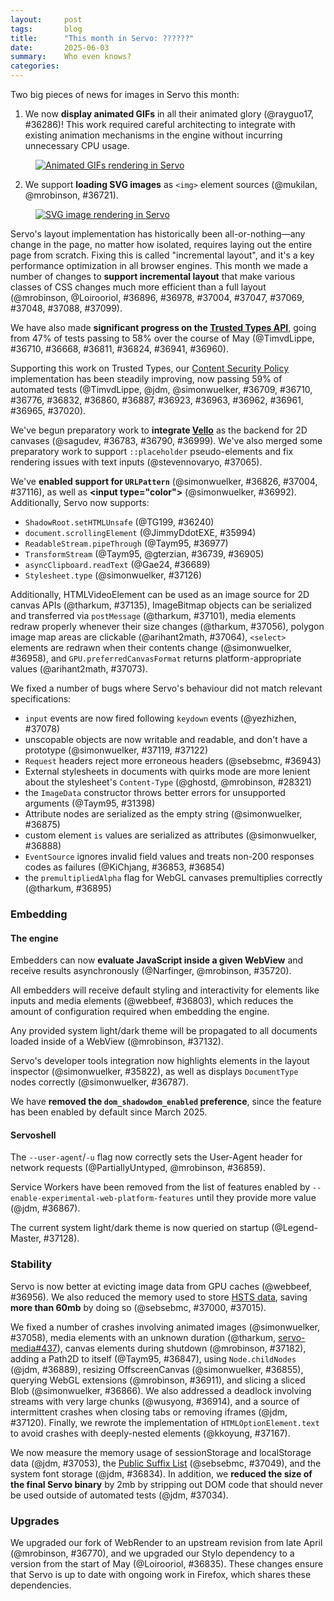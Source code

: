 ```yaml
---
layout:     post
tags:       blog
title:      "This month in Servo: ??????"
date:       2025-06-03
summary:    Who even knows?
categories:
---
```



Two big pieces of news for images in Servo this month:

1. We now **display animated GIFs** in all their animated glory (@rayguo17, #36286)!
This work required careful architecting to integrate with existing animation mechanisms in the engine without incurring unnecessary CPU usage.

<figure><a href="{{ '/img/blog/2025-06-servo-gif.gif' | url }}"><img alt="Animated GIFs rendering in Servo" src="{{ '/img/blog/2025-06-servo-gif.gif' | url }}"></a></figure>

2. We support **loading SVG images** as `<img>` element sources (@mukilan, @mrobinson, #36721).

<figure><a href="{{ '/img/blog/2025-06-servo-svg.png' | url }}"><img alt="SVG image rendering in Servo" src="{{ '/img/blog/2025-06-servo-svg.png' | url }}"></a></figure>

Servo's layout implementation has historically been all-or-nothing—any change in the page, no matter how isolated, requires laying out the entire page from scratch. Fixing this is called "incremental layout", and it's a key performance optimization in all browser engines. This month we made a number of changes to **support incremental layout** that make various classes of CSS changes much more efficient than a full layout (@mrobinson, @Loirooriol, #36896, #36978, #37004, #37047, #37069, #37048, #37088, #37099).

We have also made **significant progress on the [Trusted Types API](https://developer.mozilla.org/en-US/docs/Web/API/Trusted_Types_API)**, going from 47% of tests passing to 58% over the course of May (@TimvdLippe, #36710, #36668, #36811, #36824, #36941, #36960).

Supporting this work on Trusted Types, our [Content Security Policy](https://developer.mozilla.org/en-US/docs/Web/HTTP/Guides/CSP) implementation has been steadily improving, now passing 59% of automated tests (@TimvdLippe, @jdm, @simonwuelker, #36709, #36710, #36776, #36832, #36860, #36887, #36923, #36963, #36962, #36961, #36965, #37020).

We've begun preparatory work to **integrate [Vello](https://github.com/linebender/vello)** as the backend for 2D canvases (@sagudev, #36783, #36790, #36999). We've also merged some preparatory work to support `::placeholder` pseudo-elements and fix rendering issues with text inputs (@stevennovaryo, #37065).

We've **enabled support for `URLPattern`** (@simonwuelker, #36826, #37004, #37116), as well as **&lt;input type="color">** (@simonwuelker, #36992).
Additionally, Servo now supports:
* `ShadowRoot.setHTMLUnsafe` (@TG199, #36240)
* `document.scrollingElement` (@JimmyDdotEXE, #35994)
* `ReadableStream.pipeThrough` (@Taym95, #36977)
* `TransformStream` (@Taym95, @gterzian, #36739, #36905)
* `asyncClipboard.readText` (@Gae24, #36689)
* `Stylesheet.type` (@simonwuelker, #37126)

Additionally, HTMLVideoElement can be used as an image source for 2D canvas APIs (@tharkum, #37135), ImageBitmap objects can be serialized and transferred via `postMessage` (@tharkum, #37101), media elements redraw properly whenever their size changes (@tharkum, #37056), polygon image map areas are clickable (@arihant2math, #37064), `<select>` elements are redrawn when their contents change (@simonwuelker, #36958), and `GPU.preferredCanvasFormat` returns platform-appropriate values (@arihant2math, #37073).

We fixed a number of bugs where Servo's behaviour did not match relevant specifications:
* `input` events are now fired following `keydown` events (@yezhizhen, #37078)
* unscopable objects are now writable and readable, and don't have a prototype (@simonwuelker, #37119, #37122)
* `Request` headers reject more erroneous headers (@sebsebmc, #36943)
* External stylesheets in documents with quirks mode are more lenient about the stylesheet's `Content-Type` (@ghostd, @mrobinson, #28321)
* the `ImageData` constructor throws better errors for unsupported arguments (@Taym95, #31398)
* Attribute nodes are serialized as the empty string (@simonwuelker, #36875)
* custom element `is` values are serialized as attributes (@simonwuelker, #36888)
* `EventSource` ignores invalid field values and treats non-200 responses codes as failures (@KiChjang, #36853, #36854)
* the `premultipliedAlpha` flag for WebGL canvases premultiplies correctly (@tharkum, #36895)

### Embedding

#### The engine

Embedders can now **evaluate JavaScript inside a given WebView** and receive results asynchronously (@Narfinger, @mrobinson, #35720).

All embedders will receive default styling and interactivity for elements like inputs and media elements (@webbeef, #36803), which reduces the amount of configuration required when embedding the engine.

Any provided system light/dark theme will be propagated to all documents loaded inside of a WebView (@mrobinson, #37132).

Servo's developer tools integration now highlights elements in the layout inspector (@simonwuelker, #35822), as well as displays `DocumentType` nodes correctly (@simonwuelker, #36787).

We have **removed the `dom_shadowdom_enabled` preference**, since the feature has been enabled by default since March 2025.

#### Servoshell

The `--user-agent`/`-u` flag now correctly sets the User-Agent header for network requests (@PartiallyUntyped, @mrobinson, #36859).

Service Workers have been removed from the list of features enabled by `--enable-experimental-web-platform-features` until they provide more value (@jdm, #36867).

The current system light/dark theme is now queried on startup (@Legend-Master, #37128).


### Stability

Servo is now better at evicting image data from GPU caches (@webbeef, #36956).
We also reduced the memory used to store [HSTS data](https://developer.mozilla.org/en-US/docs/Glossary/HSTS), saving **more than 60mb** by doing so (@sebsebmc, #37000, #37015).

We fixed a number of crashes involving animated images (@simonwuelker, #37058), media elements with an unknown duration (@tharkum, [servo-media#437](https://github.com/servo/media/pull/437)), canvas elements during shutdown (@mrobinson, #37182), adding a Path2D to itself (@Taym95, #36847), using `Node.childNodes` (@jdm, #36889), resizing OffscreenCanvas (@simonwuelker, #36855), querying WebGL extensions (@mrobinson, #36911), and slicing a sliced Blob (@simonwuelker, #36866).
We also addressed a deadlock involving streams with very large chunks (@wusyong, #36914), and a source of intermittent crashes when closing tabs or removing iframes (@jdm, #37120).
Finally, we rewrote the implementation of `HTMLOptionElement.text` to avoid crashes with deeply-nested elements (@kkoyung, #37167).

We now measure the memory usage of sessionStorage and localStorage data (@jdm, #37053), the [Public Suffix List](https://en.wikipedia.org/wiki/Public_Suffix_List) (@sebsebmc, #37049), and the system font storage (@jdm, #36834).
In addition, we **reduced the size of the final Servo binary** by 2mb by stripping out DOM code that should never be used outside of automated tests (@jdm, #37034).

### Upgrades

We upgraded our fork of WebRender to an upstream revision from late April (@mrobinson, #36770), and we upgraded our Stylo dependency to a version from the start of May (@Loirooriol, #36835).
These changes ensure that Servo is up to date with ongoing work in Firefox, which shares these dependencies.

<!--
- devex
    - https://github.com/servo/servo/pull/32836	(@jschwe, #32836)	bootstrap: Add `winget` fallback (#32836)
      devex
- layout
    - https://github.com/servo/servo/pull/36703	(@mrobinson, #36703)	script: Clamp table spans according to the HTML specification      (#36703)
      layout
    - https://github.com/servo/servo/pull/36795	(@mrobinson, #36795)	layout: Simplify `PositioningContext` by having it hold a single `Vec` (#36795)
      layout
    - https://github.com/servo/servo/pull/36749	(@Loirooriol, #36749)	layout: Let individual transform properties establish a stacking context (#36749)
      layout
    - https://github.com/servo/servo/pull/36876	(@mrobinson, @Loirooriol, #36876)	layout: Use `ServoLayoutNode` directly instead of a generic `impl` (#36876)
      layout
    - https://github.com/servo/servo/pull/36917	(@mrobinson, @Loirooriol, #36917)	layout: Resolve canvas background properties during painting (#36917)
      layout
    - https://github.com/servo/servo/pull/36993	(@stevennovaryo, @Loirooriol, #36993)	layout: Propagate specified info for flex item (#36993)
      layout
    - https://github.com/servo/servo/pull/36980	(@Loirooriol, #36980)	layout: Inform child layout about final block size (#36980)
      layout
    - https://github.com/servo/servo/pull/37024	(@Loirooriol, #37024)	layout: Fix `align-content` on stretched row flex containers (#37024)
      layout
    - https://github.com/servo/servo/pull/37029	(@mrobinson, #37029)	fonts: Fix calculation of font underline thickness on macOS (#37029)
      layout
    - https://github.com/servo/servo/pull/37011	(@Loirooriol, #37011)	layout: Fix min-content inline size of multi-line row flex container (#37011)
      layout
    - https://github.com/servo/servo/pull/37079	(@mrobinson, #37079)	layout: Support `wavy` and `double` for `text-decoration-line` (#37079)
      layout
    - https://github.com/servo/servo/pull/37097	(@mrobinson, #37097)	layout: Use the viewport size as the `background-attachment: fixed` positioning area (#37097)
      layout
    - https://github.com/servo/servo/pull/37147	(@Loirooriol, #37147)	layout: Fix logic for transforms with non-invertible matrix (#37147)
      layout
- ohos
    - https://github.com/servo/servo/pull/36915	(@PartiallyUntyped, @jschwe, #36915)	[OH] Provide correct geometry offset and fix available screen dimensions (#36915)
      ohos
- stability
    - https://github.com/servo/servo/pull/36808	(@mrobinson, #36808)	script: Unconditionally send exit message during pipeline shutdown (#36808)
      stability
    - https://github.com/servo/servo/pull/36955	(@webbeef, #36955)	Prevent overflow in intersection observer area evaluation (#36955)
      stability
    - https://github.com/servo/servo/pull/36873	(@jschwe, #36873)	Extend --with-asan to support C/C++ code (#36873)
      stability
    - https://github.com/servo/servo/pull/36957	(@yezhizhen, #36957)	Remove duplicate click event in `simulate_mouse_click` (#36957)
      stability
    - https://github.com/servo/servo/pull/36974	(@mrobinson, #36974)	compositor: Batch all pending scroll event updates into a single transaction (#36974)
      stability
    - https://github.com/servo/servo/pull/37136	(@willypuzzle, #37136)	[#26488] Moved Droppable code into a separate struct for CanvasRenderingContext2D (#37136)
      stability
- testing
    - https://github.com/servo/servo/pull/36791	(@mrobinson, #36791)	libservo: Add a basic `WebView` API test (#36791)
      testing
    - https://github.com/servo/servo/pull/36878	(@Narfinger, #36878)	Added a new workflow that benchmarks simple startup and loading of servo.org on HarmonyOS. (#36878)
      testing
- webdriver
    - https://github.com/servo/servo/pull/36871	(@longvatrong111, #36871)	Set proper button value in WebDriver - ElementClick command (#36871)
      webdriver
    - https://github.com/servo/servo/pull/36744	(@kenzieradityatirtarahardja18@gmail.com, @kenzieradityatirtarahardja.18@gmail.com, #36744)	Implement wheel action in webdriver (#36744)
      webdriver
    - https://github.com/servo/servo/pull/36673	(@jdm, #36673)	Improve some webdriver conformance tests results (#36673)
      webdriver
    - https://github.com/servo/servo/pull/36908	(@yezhizhen, #36908)	rework webdriver deserialization to avoid false-positive cycle error (#36908)
      webdriver
    - https://github.com/servo/servo/pull/36985	(@kenzieradityatirtarahardja18@gmail.com, @kenzieradityatirtarahardja.18@gmail.com, #36985)	Fix origin relative coordinate for wheel scroll and refactoring (#36985)
      webdriver
    - https://github.com/servo/servo/pull/37010	(@yezhizhen, #37010)	Fix `WebDriverSession::input_cancel_list` related logic (#37010)
      webdriver
    - https://github.com/servo/servo/pull/36932	(@longvatrong111, @mrobinson, #36932)	Synchronize `dispatch_actions` in WebDriver (#36932)
      webdriver
    - https://github.com/servo/servo/pull/37081	(@yezhizhen, #37081)	Remove accidentally re-added logic to `WebDriverSession::input_cancel_list` (#37081)
      webdriver
-->

<style>
    ._correction {
        max-width: 33em;
        margin: 1em auto;
        border-bottom: 1px solid;
        padding-bottom: 1em;
    }
    ._note {
        margin: 1em 1em;
        border-left: 1px solid;
        padding-left: 1em;
        opacity: 0.75;
    }
</style>